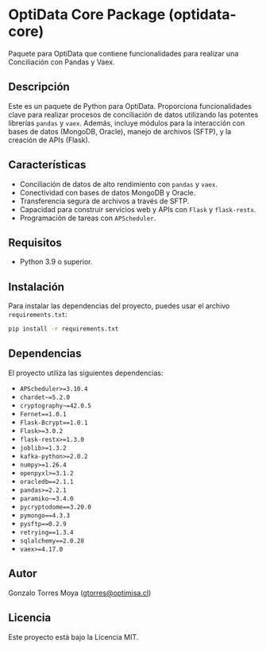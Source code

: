 # OptiData Core Package (optidata-core)

Paquete para OptiData que contiene funcionalidades para realizar una Conciliación con Pandas y Vaex.

## Descripción

Este es un paquete de Python para OptiData. Proporciona funcionalidades clave para realizar procesos de conciliación de datos utilizando las potentes librerías `pandas` y `vaex`. Además, incluye módulos para la interacción con bases de datos (MongoDB, Oracle), manejo de archivos (SFTP), y la creación de APIs (Flask).

## Características

*   Conciliación de datos de alto rendimiento con `pandas` y `vaex`.
*   Conectividad con bases de datos MongoDB y Oracle.
*   Transferencia segura de archivos a través de SFTP.
*   Capacidad para construir servicios web y APIs con `Flask` y `flask-restx`.
*   Programación de tareas con `APScheduler`.

## Requisitos

*   Python 3.9 o superior.

## Instalación

Para instalar las dependencias del proyecto, puedes usar el archivo `requirements.txt`:

```bash
pip install -r requirements.txt
```

## Dependencias

El proyecto utiliza las siguientes dependencias:

- `APScheduler>=3.10.4`
- `chardet~=5.2.0`
- `cryptography~=42.0.5`
- `Fernet==1.0.1`
- `Flask-Bcrypt==1.0.1`
- `Flask>=3.0.2`
- `flask-restx>=1.3.0`
- `joblib>=1.3.2`
- `kafka-python>=2.0.2`
- `numpy>=1.26.4`
- `openpyxl>=3.1.2`
- `oracledb==2.1.1`
- `pandas>=2.2.1`
- `paramiko~=3.4.0`
- `pycryptodome==3.20.0`
- `pymongo==4.3.3`
- `pysftp==0.2.9`
- `retrying==1.3.4`
- `sqlalchemy==2.0.28`
- `vaex>=4.17.0`

## Autor

Gonzalo Torres Moya (<gtorres@optimisa.cl>)

## Licencia

Este proyecto está bajo la Licencia MIT.
